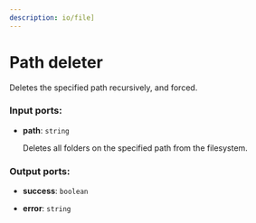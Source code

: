 ```yaml
---
description: io/file]
---
```


# Path deleter

Deletes the specified path recursively, and forced.

### Input ports:

* __path__: `string`

    Deletes all folders on the specified path from the filesystem.

### Output ports:

* __success__: `boolean`


* __error__: `string`

